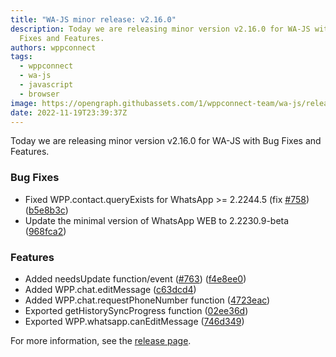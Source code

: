 ```yaml
---
title: "WA-JS minor release: v2.16.0"
description: Today we are releasing minor version v2.16.0 for WA-JS with Bug
  Fixes and Features.
authors: wppconnect
tags:
  - wppconnect
  - wa-js
  - javascript
  - browser
image: https://opengraph.githubassets.com/1/wppconnect-team/wa-js/releases/tag/v2.16.0
date: 2022-11-19T23:39:37Z
---
```


Today we are releasing minor version v2.16.0 for WA-JS with Bug Fixes and Features.

<!--truncate-->

### Bug Fixes

* Fixed WPP.contact.queryExists for WhatsApp >= 2.2244.5 (fix [#758](https://github.com/wppconnect-team/wa-js/issues/758)) ([b5e8b3c](https://github.com/wppconnect-team/wa-js/commit/b5e8b3cbaeb15f64953fb55ddb33deecce5a98f8))
* Update the minimal version of WhatsApp WEB to 2.2230.9-beta ([968fca2](https://github.com/wppconnect-team/wa-js/commit/968fca2d5c8bb4a34a150c886c8e82d114e71798))


### Features

* Added needsUpdate function/event ([#763](https://github.com/wppconnect-team/wa-js/issues/763)) ([f4e8ee0](https://github.com/wppconnect-team/wa-js/commit/f4e8ee07ace65aa1b4a931d6cef19bc901ae41ad))
* Added WPP.chat.editMessage ([c63dcd4](https://github.com/wppconnect-team/wa-js/commit/c63dcd4e438e1c8ef12da02bcb50009e42062aca))
* Added WPP.chat.requestPhoneNumber function ([4723eac](https://github.com/wppconnect-team/wa-js/commit/4723eac3c7035a914cff8343a30af82554eef1ee))
* Exported getHistorySyncProgress function ([02ee36d](https://github.com/wppconnect-team/wa-js/commit/02ee36d6a108f68d9fa505b41e3bb33b96a1ef20))
* Exported WPP.whatsapp.canEditMessage ([746d349](https://github.com/wppconnect-team/wa-js/commit/746d3497ffc1348b2e103013756435eee6690c93))

For more information, see the [release page](https://github.com/wppconnect-team/wa-js/releases/tag/v2.16.0).